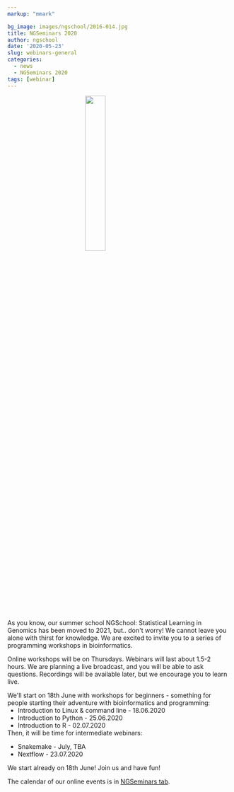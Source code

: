 ```yaml
---
markup: "mmark"

bg_image: images/ngschool/2016-014.jpg
title: NGSeminars 2020
author: ngschool
date: '2020-05-23'
slug: webinars-general
categories:
  - news
  - NGSeminars 2020
tags: [webinar]
---
```


<img class="img-responsive w-100" src="/images/logos/ngseminars-logo1.png" style=" display: block; margin-left: auto; margin-right: auto; width: 30%;">

As you know, our summer school NGSchool: Statistical Learning in Genomics has been moved to 2021, but.. don't worry! We cannot leave you alone with thirst for knowledge. We are excited to invite you to a series of programming workshops in bioinformatics.

Online workshops will be on Thursdays. Webinars will last about 1.5-2 hours. We are planning a live broadcast, and you will be able to ask questions. Recordings will be available later, but we encourage you to learn live.

<p style="margin: 0" >We'll start on 18th June with workshops for beginners - something for people starting their adventure with bioinformatics and programming: </p>
<ul style="margin: 0">
  <li>Introduction to Linux & command line - 18.06.2020</li>
  <li>Introduction to Python - 25.06.2020</li>
  <li>Introduction to R - 02.07.2020</li>
</ul>

<p style="margin: 0" >Then, it will be time for intermediate webinars:</p>
<ul>
  <li>Snakemake - July, TBA</li>
  <li>Nextflow - 23.07.2020</li>
</ul>

We start already on 18th June! Join us and have fun!

The calendar of our online events is in [NGSeminars tab](/ngseminars/).

